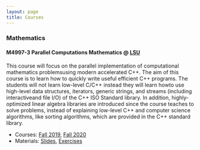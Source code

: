 ```yaml
---
layout: page
title: Courses
---
```


### Mathematics

#### M4997-3 Parallel Computations Mathematics @ [LSU](https://lsu.edu/)

This course will focus on the parallel implementation of computational mathematics problemsusing modern accelerated C++. The aim of this course is to learn how to quickly write useful efficient C++ programs. The students will not learn low-level C/C++ instead they will learn howto use high-level data structures, iterators, generic strings, and streams (including interactiveand file I/O) of the C++ ISO Standard library. In addition, highly-optimized linear algebra libraries are introduced since the course teaches to solve problems, instead of explaining low-level C++ and computer science algorithms, like sorting algorithms, which are provided in the C++ standard library.

* Courses: [Fall 2019](https://www.cct.lsu.edu/~pdiehl/teaching/2019/4977/), [Fall 2020](https://www.cct.lsu.edu/~pdiehl/teaching/2020/4997/)
* Materials: [Slides](https://github.com/diehlpkteaching/ParallelComputationMath), [Exercises](https://github.com/diehlpkteaching/ParallelComputationMathExercise)
